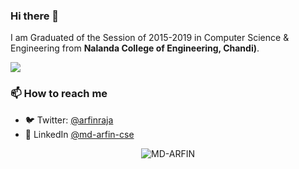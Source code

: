 ### Hi there 👋

<!--
**MD-ARFIN/MD-ARFIN** is a ✨ _special_ ✨ repository because its `README.md` (this file) appears on your GitHub profile.
Here are some ideas to get you started:
- 🔭 I’m currently working on ...
- 🌱 I’m currently learning ...
- 👯 I’m looking to collaborate on ...
- 🤔 I’m looking for help with ...
- 💬 Ask me about ...
- 📫 How to reach me: ...
- 😄 Pronouns: ...
- ⚡ Fun fact: ...
-->

<!-- I work as an **Software Engineer** at **Google**.  -->
I am Graduated of the Session of 2015-2019 in Computer Science & Engineering from **Nalanda College of Engineering, Chandi)**.

![](https://komarev.com/ghpvc/?username=vikas-baghel&color=blue)

### 📫 How to reach me
- 🐦 Twitter: [@arfinraja](https://twitter.com/arfinraja)
- 👥 LinkedIn [@md-arfin-cse](https://www.linkedin.com/in/md-arfin-cse/)
<!-- - 💻 Website: []() -->

<p align="center"> <img src="https://github-readme-stats.vercel.app/api?username=MD-ARFIN&show_icons=true&count_private=true&theme=tokyonight" alt="MD-ARFIN" />

